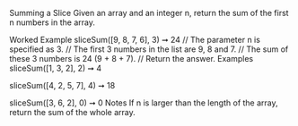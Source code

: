 Summing a Slice
Given an array and an integer n, return the sum of the first n numbers in the array.

Worked Example
sliceSum([9, 8, 7, 6], 3) ➞ 24
// The parameter n is specified as 3.
// The first 3 numbers in the list are 9, 8 and 7.
// The sum of these 3 numbers is 24 (9 + 8 + 7).
// Return the answer.
Examples
sliceSum([1, 3, 2], 2) ➞ 4

sliceSum([4, 2, 5, 7], 4) ➞ 18

sliceSum([3, 6, 2], 0) ➞ 0
Notes
If n is larger than the length of the array, return the sum of the whole array.
